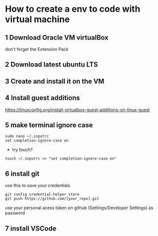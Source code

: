 # How to create a env to code with virtual machine

## 1 Download Oracle VM virtualBox 
don't forget the Extension Pack

## 2 Download latest ubuntu LTS

## 3 Create and install it on the VM

## 4 Install guest additions
https://linuxconfig.org/install-virtualbox-guest-additions-on-linux-guest

## 5 make terminal ignore case
```
sudo nano ~/.inputrc
set completion-ignore-case on
```
 - try touch?
```
touch ~/.inputrc >> "set completion-ignore-case on"
```

## 6 install git
use this to save your credentials
```
git config credential.helper store
git push https://github.com/[your_repo].git
```
use your personal acess token on github (Settings/Developer Settings) as password

## 7 install VSCode

